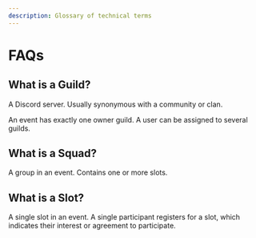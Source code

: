 ```yaml
---
description: Glossary of technical terms
---
```


# FAQs

## What is a Guild?

A Discord server. Usually synonymous with a community or clan.

An event has exactly one owner guild. A user can be assigned to several guilds.

## What is a Squad?

A group in an event. Contains one or more slots.

## What is a Slot?

A single slot in an event. A single participant registers for a slot, which indicates their interest or agreement to participate.
